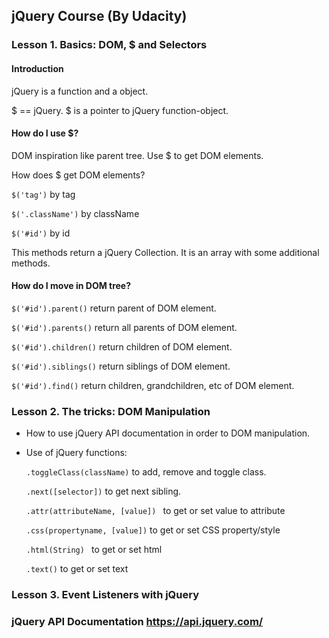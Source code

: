 ## jQuery Course (By Udacity)

### Lesson 1. Basics: DOM, $ and Selectors

#### Introduction

jQuery is a function and a object.

$ == jQuery. $ is a pointer to jQuery function-object.

#### How do I use $?

DOM inspiration like parent tree. Use $ to get DOM elements.

How does $ get DOM elements?

```$('tag')``` by tag

```$('.className')``` by className

```$('#id')``` by id

This methods  return a jQuery Collection. It is an array with some additional methods.


#### How do I move in DOM tree?

``` $('#id').parent() ``` return parent of DOM element.

``` $('#id').parents() ``` return all parents of DOM element.

``` $('#id').children() ``` return children of DOM element.

``` $('#id').siblings() ``` return siblings of DOM element.

``` $('#id').find() ``` return children, grandchildren, etc of DOM element.


### Lesson 2. The tricks: DOM Manipulation

- How to use jQuery API documentation in order to DOM manipulation.
- Use of jQuery functions:

  ```.toggleClass(className)``` to add, remove and toggle class.
  
  ```.next([selector])``` to get next sibling.
  
  ```.attr(attributeName, [value]) ``` to get or set value to attribute
  
  ```.css(propertyname, [value])``` to get or set CSS property/style 
  
  ```.html(String) ``` to get or set html
  
  ```.text()``` to get or set text



### Lesson 3. Event Listeners with jQuery




### jQuery API Documentation https://api.jquery.com/
